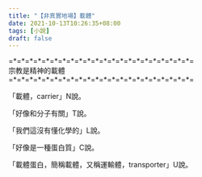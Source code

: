 ```yaml
---
title: "【非真實地場】載體"
date: 2021-10-13T10:26:35+08:00
tags: [小說]
draft: false
---
```


=\*=\*=\*=\*=\*=\*=\*=\*=\*=\*=\*=\*=\*=\*=\*=\*=\*=\*=\*=\*=\*=\*=  
宗教是精神的載體    
=\*=\*=\*=\*=\*=\*=\*=\*=\*=\*=\*=\*=\*=\*=\*=\*=\*=\*=\*=\*=\*=\*=  

「載體，carrier」N說。  

「好像和分子有關」T說。  

「我們這沒有懂化學的」L說。  

「好像是一種蛋白質」C說。  

「載體蛋白，簡稱載體，又稱運輸體，transporter」U說。  